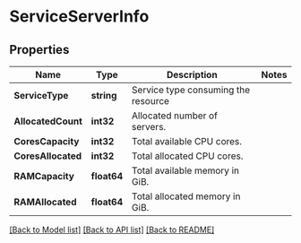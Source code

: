 # ServiceServerInfo

## Properties

Name | Type | Description | Notes
------------ | ------------- | ------------- | -------------
**ServiceType** | **string** | Service type consuming the resource | 
**AllocatedCount** | **int32** | Allocated number of servers. | 
**CoresCapacity** | **int32** | Total available CPU cores. | 
**CoresAllocated** | **int32** | Total allocated CPU cores. | 
**RAMCapacity** | **float64** | Total available memory in GiB. | 
**RAMAllocated** | **float64** | Total allocated memory in GiB. | 

[[Back to Model list]](../README.md#documentation-for-models) [[Back to API list]](../README.md#documentation-for-api-endpoints) [[Back to README]](../README.md)


